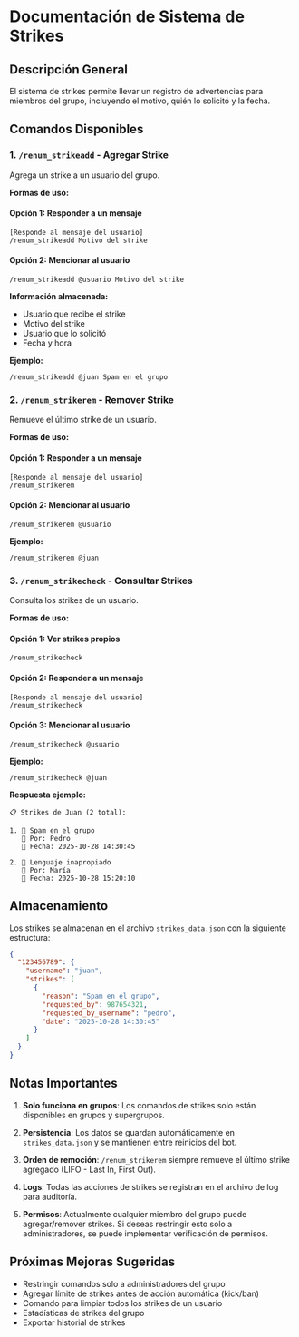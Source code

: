 # Documentación de Sistema de Strikes

## Descripción General
El sistema de strikes permite llevar un registro de advertencias para miembros del grupo, incluyendo el motivo, quién lo solicitó y la fecha.

## Comandos Disponibles

### 1. `/renum_strikeadd` - Agregar Strike

Agrega un strike a un usuario del grupo.

**Formas de uso:**

#### Opción 1: Responder a un mensaje
```
[Responde al mensaje del usuario]
/renum_strikeadd Motivo del strike
```

#### Opción 2: Mencionar al usuario
```
/renum_strikeadd @usuario Motivo del strike
```

**Información almacenada:**
- Usuario que recibe el strike
- Motivo del strike
- Usuario que lo solicitó
- Fecha y hora

**Ejemplo:**
```
/renum_strikeadd @juan Spam en el grupo
```

### 2. `/renum_strikerem` - Remover Strike

Remueve el último strike de un usuario.

**Formas de uso:**

#### Opción 1: Responder a un mensaje
```
[Responde al mensaje del usuario]
/renum_strikerem
```

#### Opción 2: Mencionar al usuario
```
/renum_strikerem @usuario
```

**Ejemplo:**
```
/renum_strikerem @juan
```

### 3. `/renum_strikecheck` - Consultar Strikes

Consulta los strikes de un usuario.

**Formas de uso:**

#### Opción 1: Ver strikes propios
```
/renum_strikecheck
```

#### Opción 2: Responder a un mensaje
```
[Responde al mensaje del usuario]
/renum_strikecheck
```

#### Opción 3: Mencionar al usuario
```
/renum_strikecheck @usuario
```

**Ejemplo:**
```
/renum_strikecheck @juan
```

**Respuesta ejemplo:**
```
📋 Strikes de Juan (2 total):

1. 📝 Spam en el grupo
   👮 Por: Pedro
   📅 Fecha: 2025-10-28 14:30:45

2. 📝 Lenguaje inapropiado
   👮 Por: María
   📅 Fecha: 2025-10-28 15:20:10
```

## Almacenamiento

Los strikes se almacenan en el archivo `strikes_data.json` con la siguiente estructura:

```json
{
  "123456789": {
    "username": "juan",
    "strikes": [
      {
        "reason": "Spam en el grupo",
        "requested_by": 987654321,
        "requested_by_username": "pedro",
        "date": "2025-10-28 14:30:45"
      }
    ]
  }
}
```

## Notas Importantes

1. **Solo funciona en grupos**: Los comandos de strikes solo están disponibles en grupos y supergrupos.

2. **Persistencia**: Los datos se guardan automáticamente en `strikes_data.json` y se mantienen entre reinicios del bot.

3. **Orden de remoción**: `/renum_strikerem` siempre remueve el último strike agregado (LIFO - Last In, First Out).

4. **Logs**: Todas las acciones de strikes se registran en el archivo de log para auditoría.

5. **Permisos**: Actualmente cualquier miembro del grupo puede agregar/remover strikes. Si deseas restringir esto solo a administradores, se puede implementar verificación de permisos.

## Próximas Mejoras Sugeridas

- Restringir comandos solo a administradores del grupo
- Agregar límite de strikes antes de acción automática (kick/ban)
- Comando para limpiar todos los strikes de un usuario
- Estadísticas de strikes del grupo
- Exportar historial de strikes
